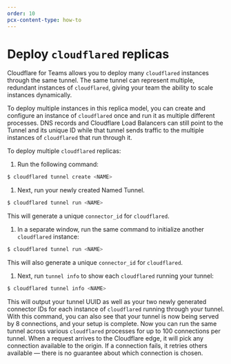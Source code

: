 ```yaml
---
order: 10
pcx-content-type: how-to
---
```


# Deploy `cloudflared` replicas

Cloudflare for Teams allows you to deploy many `cloudflared` instances through the same tunnel. The same tunnel can represent multiple, redundant instances of `cloudflared`, giving your team the ability to scale instances dynamically.

To deploy multiple instances in this replica model, you can create and configure an instance of `cloudflared` once and run it as multiple different processes. DNS records and Cloudflare Load Balancers can still point to the Tunnel and its unique ID while that tunnel sends traffic to the multiple instances of `cloudflared` that run through it.

To deploy multiple `cloudflared` replicas:

1. Run the following command:

  ```bash
  $ cloudflared tunnel create <NAME>
  ```

1. Next, run your newly created Named Tunnel.

 ```bash
 $ cloudflared tunnel run <NAME>
 ```

 This will generate a unique `connector_id` for `cloudflared`.

1. In a separate window, run the same command to initialize another `cloudflared` instance:

 ```bash
 $ cloudflared tunnel run <NAME>
 ```

 This will also generate a unique `connector_id` for `cloudflared`.

1. Next, run `tunnel info` to show each `cloudflared` running your tunnel:

 ```bash
 $ cloudflared tunnel info <NAME>
 ```

This will output your tunnel UUID as well as your two newly generated connector IDs for each instance of `cloudflared` running through your tunnel. With this command, you can also see that your tunnel is now being served by 8 connections, and your setup is complete. Now you can run the same tunnel across various `cloudflared` processes for up to 100 connections per tunnel. When a request arrives to the Cloudflare edge, it will pick any connection available to the origin. If a connection fails, it retries others available — there is no guarantee about which connection is chosen.


